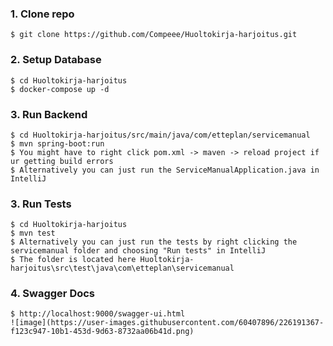 ###

### 1. Clone repo

```
$ git clone https://github.com/Compeee/Huoltokirja-harjoitus.git
```

### 2. Setup Database

```
$ cd Huoltokirja-harjoitus
$ docker-compose up -d
```

### 3. Run Backend

```
$ cd Huoltokirja-harjoitus/src/main/java/com/etteplan/servicemanual
$ mvn spring-boot:run
$ You might have to right click pom.xml -> maven -> reload project if ur getting build errors
$ Alternatively you can just run the ServiceManualApplication.java in IntelliJ
```

### 3. Run Tests

```
$ cd Huoltokirja-harjoitus
$ mvn test
$ Alternatively you can just run the tests by right clicking the servicemanual folder and choosing "Run tests" in IntelliJ
$ The folder is located here Huoltokirja-harjoitus\src\test\java\com\etteplan\servicemanual
```
### 4. Swagger Docs

```
$ http://localhost:9000/swagger-ui.html
![image](https://user-images.githubusercontent.com/60407896/226191367-f123c947-10b1-453d-9d63-8732aa06b41d.png)

```
